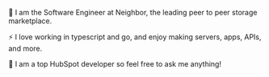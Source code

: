 🔭 I am the Software Engineer at Neighbor, the leading peer to peer storage marketplace. 

⚡ I love working in typescript and go, and enjoy making servers, apps, APIs, and more.

💬 I am a top HubSpot developer so feel free to ask me anything!
